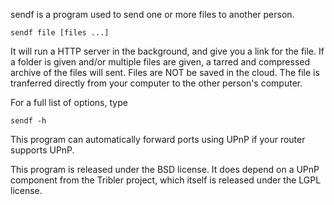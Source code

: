 sendf is a program used to send one or more files to another person.

```
sendf file [files ...]
```

It will run a HTTP server in the background, and give you a link for the file.
If a folder is given and/or multiple files are given, a tarred and compressed archive of the files will sent.
Files are NOT be saved in the cloud. The file is tranferred directly from your computer to the other person's computer.

For a full list of options, type
```
sendf -h
```

This program can automatically forward ports using UPnP if your router supports UPnP.

This program is released under the BSD license.
It does depend on a UPnP component from the Tribler project, which itself is
released under the LGPL license.
